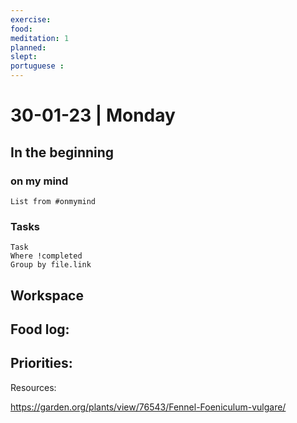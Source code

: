```yaml
---
exercise: 
food:
meditation: 1
planned:
slept:
portuguese :
---
```


# 30-01-23 | Monday

## In the beginning

### on my mind
```dataview
List from #onmymind
```
### Tasks
```dataview
Task
Where !completed
Group by file.link
```


## Workspace


Food log:
- 

Priorities:
- 

Resources:

https://garden.org/plants/view/76543/Fennel-Foeniculum-vulgare/